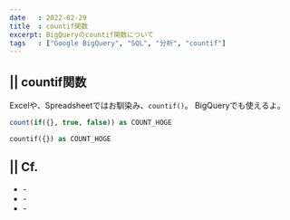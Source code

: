 ```yaml
---
date   : 2022-02-29
title  : countif関数
excerpt: BigQueryのcountif関数について
tags   : ["Google BigQuery", "SQL", "分析", "countif"]
---
```


## || countif関数

Excelや、Spreadsheetではお馴染み、`countif()`。
BigQueryでも使えるよ。


```sql
count(if({}, true, false)) as COUNT_HOGE
```
```sql
countif({}) as COUNT_HOGE
```


## || Cf.
+ []() - 
+ []() - 
+ []() -  
